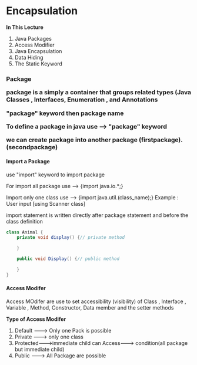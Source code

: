 <h1>Encapsulation</h1>
<B>In This Lecture</B>
<ol>
<li>Java Packages</li>
<li>Access Modifier</li>
<li>Java Encapsulation </li>
<li>Data Hiding </li>
<Li>The Static Keyword </Li>
</ol>

<h3>Package</p>

<p> package is a simply a container that groups related types (Java Classes , Interfaces, Enumeration , and Annotations</p>
<p>"package" keyword then package name </p>
<p>To define a package in java use --> "package" keyword </p>

<p>we can create package into another package (firstpackage).(secondpackage)</p>

<h4>Import a Package</h4>
<p>use "import" keyword to import package </p>
<p>For import all package use --> {import java.io.*;}</p>
<p>Import only one class use --> {import java.util.(class_name);} Example : User input [using Scanner class] </p>
<p> import statement is written directly after package statement and before the class definition </p>

````java
class Animal {
    private void display() {// private method

    }

    public void Display() {// public method

    }
}
````

<h4>Access Modifer </h4>
<p>Access MOdifer are use to set accessibility (visibility) of Class , Interface , Variable , Method, Constructor, Data member and the setter methods</p>
<b>Type of Access Modifer</b>
<ol>
<li>Default ---> Only one Pack is possible </li>
<li>Private ---> only one class</li>
<li>Protected--->immediate child can Access---> condition(all package but immediate child) </li>
<li>Public  ---> All Package are possible </li>
</ol>
